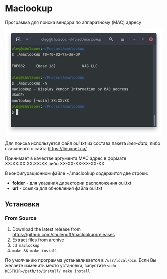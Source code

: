 # Maclookup
Программа для поиска вендора по аппаратному (MAC) адресу

![Example](./maclookup.png)

Для поиска используется файл _oui.txt_ из состава пакета _ieee-data_, либо скачанного с сайта https://linuxnet.ca/

Принимает в качестве аргумента MAC адрес в формате XX:XX:XX:XX:XX:XX либо XX-XX-XX-XX-XX-XX

В конфигурационном файле ~/.maclookup содержится две строки:

 * **folder** - для указания директории расположения oui.txt
 * **url** - ссылка для обновления файла oui.txt
## Установка
### From Source

1. Download the latest release from https://github.com/shulepoff/maclookup/releases
1. Extract files from archive
1. `cd maclookup`
1. `make && make install`

По умолчанию программа устанавливается в `/usr/local/bin`. Если Вы желаете изменить место установки, запустите `sudo DESTDIR=/path/to/install/ make install`

